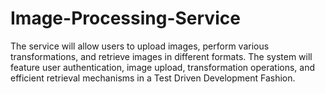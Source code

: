# Image-Processing-Service
The service will allow users to upload images, perform various transformations, and retrieve images in different formats. The system will feature user authentication, image upload, transformation operations, and efficient retrieval mechanisms in a Test Driven Development Fashion.
